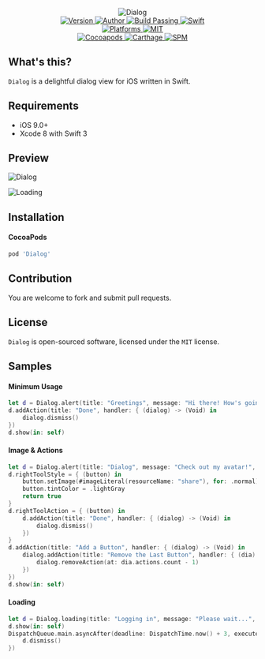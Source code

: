 
<p align="center">
  <img src="./Assets/Dialog.png" alt="Dialog">
  <br/><a href="https://cocoapods.org/pods/Dialog">
  <img alt="Version" src="https://img.shields.io/badge/version-1.0.1-brightgreen.svg">
  <img alt="Author" src="https://img.shields.io/badge/author-Meniny-blue.svg">
  <img alt="Build Passing" src="https://img.shields.io/badge/build-passing-brightgreen.svg">
  <img alt="Swift" src="https://img.shields.io/badge/swift-3.0%2B-orange.svg">
  <br/>
  <img alt="Platforms" src="https://img.shields.io/badge/platform-iOS-lightgrey.svg">
  <img alt="MIT" src="https://img.shields.io/badge/license-MIT-blue.svg">
  <br/>
  <img alt="Cocoapods" src="https://img.shields.io/badge/cocoapods-compatible-brightgreen.svg">
  <img alt="Carthage" src="https://img.shields.io/badge/carthage-working%20on-red.svg">
  <img alt="SPM" src="https://img.shields.io/badge/swift%20package%20manager-working%20on-red.svg">
  </a>
</p>

## What's this?

`Dialog` is a delightful dialog view for iOS written in Swift.

## Requirements

* iOS 9.0+
* Xcode 8 with Swift 3

## Preview

![Dialog](./Assets/ScreenShot-Dialog.png)

![Loading](./Assets/ScreenShot-Loading.png)

## Installation

#### CocoaPods

```ruby
pod 'Dialog'
```

## Contribution

You are welcome to fork and submit pull requests.

## License

`Dialog` is open-sourced software, licensed under the `MIT` license.

## Samples

#### Minimum Usage

```swift
let d = Dialog.alert(title: "Greetings", message: "Hi there! How's going?")
d.addAction(title: "Done", handler: { (dialog) -> (Void) in
    dialog.dismiss()
})
d.show(in: self)
```

#### Image & Actions

```swift
let d = Dialog.alert(title: "Dialog", message: "Check out my avatar!", image: #imageLiteral(resourceName: "avatar"))
d.rightToolStyle = { (button) in
    button.setImage(#imageLiteral(resourceName: "share"), for: .normal)
    button.tintColor = .lightGray
    return true
}
d.rightToolAction = { (button) in
    d.addAction(title: "Done", handler: { (dialog) -> (Void) in
        dialog.dismiss()
    })
}
d.addAction(title: "Add a Button", handler: { (dialog) -> (Void) in
    dialog.addAction(title: "Remove the Last Button", handler: { (dia) -> (Void) in
        dialog.removeAction(at: dia.actions.count - 1)
    })
})
d.show(in: self)
```

#### Loading

```swift
let d = Dialog.loading(title: "Logging in", message: "Please wait...", image: #imageLiteral(resourceName: "avatar"))
d.show(in: self)
DispatchQueue.main.asyncAfter(deadline: DispatchTime.now() + 3, execute: {
    d.dismiss()
})
```
